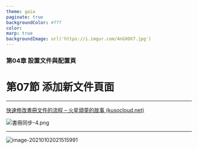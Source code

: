 ```yaml
---
theme: gaia
paginate: true
backgroundColor: #fff
color: 
marp: true
backgroundImage: url('https://i.imgur.com/4nGXOX7.jpg')
---
```

<style>
section h1 {
  color: #48011f
}
</style>

<!-- _class: lead -->

### 第04章 設置文件與配置頁
# 第07節 添加新文件頁面

---



[快速修改書冊文件的流程 – 火星頑童的故事 (kusocloud.net)](https://kusocloud.net/2013/07/31/快速修改書冊文件的流程/)

![書冊同步-4.png](https://i.imgur.com/n4ll0MJ.png)

---



![image-20210102021515991](../../../Library/Application%20Support/typora-user-images/image-20210102021515991.png)